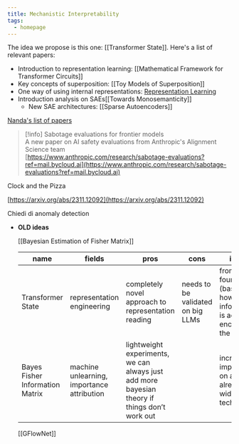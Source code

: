 ```yaml
---
title: Mechanistic Interpretability
tags:
  - homepage
---
```

The idea we propose is this one: [[Transformer State]]. Here's a list of relevant papers:
- Introduction to representation learning: [[Mathematical Framework for Transformer Circuits]]
- Key concepts of superposition: [[Toy Models of Superposition]]
- One way of using internal representations: [Representation Learning](https://arxiv.org/abs/1206.5538)
- Introduction analysis on SAEs[[Towards Monosemanticity]]
	- New SAE architectures: [[Sparse Autoencoders]]

  

[Nanda's list of papers](https://www.alignmentforum.org/posts/NfFST5Mio7BCAQHPA/an-extremely-opinionated-annotated-list-of-my-favourite-1#comments)

> [!info] Sabotage evaluations for frontier models  
> A new paper on AI safety evaluations from Anthropic's Alignment Science team  
> [https://www.anthropic.com/research/sabotage-evaluations?ref=mail.bycloud.ai](https://www.anthropic.com/research/sabotage-evaluations?ref=mail.bycloud.ai)  

Clock and the Pizza

[https://arxiv.org/abs/2311.12092](https://arxiv.org/abs/2311.12092)

Chiedi di anomaly detection

  

  

  

  

  

  

  

- **OLD ideas**
    
    [[Bayesian Estimation of Fisher Matrix]]
    
    |**name**|**fields**|**pros**|**cons**|**impact**|
    |---|---|---|---|---|
    |Transformer State|representation engineering|completely novel approach to representation reading|needs to be validated on big LLMs|from none to foundational (based on how much information is actually encoded in the state)|
    |Bayes Fisher Information Matrix|machine unlearning, importance attribution|lightweight experiments, we can always just add more bayesian theory if things don’t work out||incremental improvement on an already widespread technique|
    
    [[GFlowNet]]